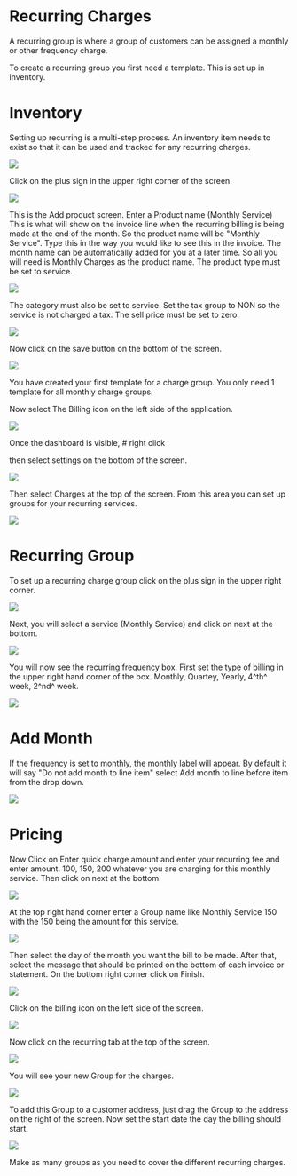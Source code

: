 # Recurring Charges

A recurring group is where a group of customers can be assigned a monthly or other frequency charge.

To create a recurring group you first need a template. This is set up in inventory.

# Inventory

Setting up recurring is a multi-step process. An inventory item needs to exist so that it can be used and tracked for any recurring charges.

![](https://cdn.realsgii2.dev/wise-software-docs/image_37.4b46f607.png)

Click on the plus sign in the upper right corner of the screen.


![](https://cdn.realsgii2.dev/wise-software-docs/image_38.72e567db.png)


 This is the Add product screen. Enter a Product name (Monthly Service) This is what will show on the invoice line when the recurring billing is being made at the end of the month. So the product name will be "Monthly Service". Type this in the way you would like to see this in the invoice. The month name can be automatically added for you at a later time. So all you will need is Monthly Charges as the product name. The product type must be set to service.



![](https://cdn.realsgii2.dev/wise-software-docs/image_39.5fd5721f.png)



The category must also be set to service. Set the tax group to NON so the service is not charged a tax. The sell price must be set to zero.



![](https://cdn.realsgii2.dev/wise-software-docs/image_40.a5b4055f.png)



Now click on the save button on the bottom of the screen.



![](https://cdn.realsgii2.dev/wise-software-docs/image_41.aaf8c9da.png)



You have created your first template for a charge group. You only need 1 template for all monthly charge groups.



Now select The Billing icon on the left side of the application.



![](https://cdn.realsgii2.dev/wise-software-docs/image_42.d316f5d0.png)



Once the dashboard is visible, # right click

then select settings on the bottom of the screen.

![](https://cdn.realsgii2.dev/wise-software-docs/image_43.44007119.png)


Then select Charges at the top of the screen. From this area you can set up groups for your recurring services.



![](https://cdn.realsgii2.dev/wise-software-docs/image_44.c970fade.png)


# Recurring Group

To set up a recurring charge group click on the plus sign in the upper right corner.



![](https://cdn.realsgii2.dev/wise-software-docs/image_45.e4e5e514.png)



Next, you will select a service (Monthly Service) and click on next at the bottom.



![](https://cdn.realsgii2.dev/wise-software-docs/image_46.48168a20.png)



You will now see the recurring frequency box. First set the type of billing in the upper right hand corner of the box. Monthly, Quartey, Yearly, 4^th^ week, 2^nd^ week.



![](https://cdn.realsgii2.dev/wise-software-docs/image_47.1cbc6cef.png)


# Add Month
If the frequency is set to monthly, the monthly label will appear.
By default it will say "Do not add month to line item" select Add month to line before item from the drop down.

![](https://cdn.realsgii2.dev/wise-software-docs/image_48.6173c452.png)


# Pricing

Now Click on Enter quick charge amount and enter your recurring fee and enter amount. 100, 150, 200 whatever you are charging for this monthly service. Then click on next at the bottom.

![](https://cdn.realsgii2.dev/wise-software-docs/image_49.959c1c47.png)



At the top right hand corner enter a Group name like Monthly Service 150 with the 150 being the amount for this service.

![](https://cdn.realsgii2.dev/wise-software-docs/image_50.f2a096dc.png)


Then select the day of the month you want the bill to be made. After that, select the message that should be printed on the bottom of each invoice or statement. On the bottom right corner click on Finish.


![](https://cdn.realsgii2.dev/wise-software-docs/image_51.56b6575f.png)


Click on the billing icon on the left side of the screen.



![](https://cdn.realsgii2.dev/wise-software-docs/image_52.6bd01cb2.png)



Now click on the recurring tab at the top of the screen.



![](https://cdn.realsgii2.dev/wise-software-docs/image_53.010195c6.png)



You will see your new Group for the charges.



![](https://cdn.realsgii2.dev/wise-software-docs/image_54.8a914e6f.png)



To add this Group to a customer address, just drag the Group to the address on the right of the screen. Now set the start date the day the billing should start.



![](https://cdn.realsgii2.dev/wise-software-docs/image_55.8f3fdff2.png)



Make as many groups as you need to cover the different recurring charges.


